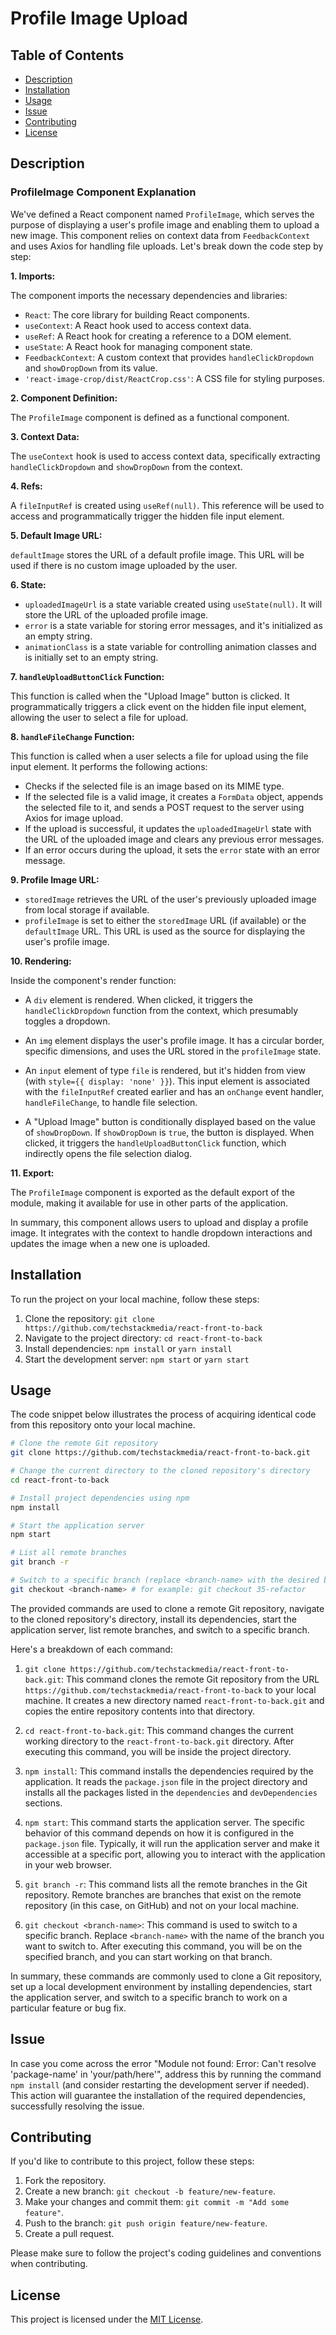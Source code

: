 # Profile Image Upload

## Table of Contents

- [Description](#description)
- [Installation](#installation)
- [Usage](#usage)
- [Issue](#issue)
- [Contributing](#contributing)
- [License](#license)

## Description

### ProfileImage Component Explanation

We've defined a React component named `ProfileImage`, which serves the purpose of displaying a user's profile image and enabling them to upload a new image. This component relies on context data from `FeedbackContext` and uses Axios for handling file uploads. Let's break down the code step by step:

**1. Imports:**

The component imports the necessary dependencies and libraries:

- `React`: The core library for building React components.
- `useContext`: A React hook used to access context data.
- `useRef`: A React hook for creating a reference to a DOM element.
- `useState`: A React hook for managing component state.
- `FeedbackContext`: A custom context that provides `handleClickDropdown` and `showDropDown` from its value.
- `'react-image-crop/dist/ReactCrop.css'`: A CSS file for styling purposes.

**2. Component Definition:**

The `ProfileImage` component is defined as a functional component.

**3. Context Data:**

The `useContext` hook is used to access context data, specifically extracting `handleClickDropdown` and `showDropDown` from the context.

**4. Refs:**

A `fileInputRef` is created using `useRef(null)`. This reference will be used to access and programmatically trigger the hidden file input element.

**5. Default Image URL:**

`defaultImage` stores the URL of a default profile image. This URL will be used if there is no custom image uploaded by the user.

**6. State:**

- `uploadedImageUrl` is a state variable created using `useState(null)`. It will store the URL of the uploaded profile image.
- `error` is a state variable for storing error messages, and it's initialized as an empty string.
- `animationClass` is a state variable for controlling animation classes and is initially set to an empty string.

**7. `handleUploadButtonClick` Function:**

This function is called when the "Upload Image" button is clicked. It programmatically triggers a click event on the hidden file input element, allowing the user to select a file for upload.

**8. `handleFileChange` Function:**

This function is called when a user selects a file for upload using the file input element. It performs the following actions:

- Checks if the selected file is an image based on its MIME type.
- If the selected file is a valid image, it creates a `FormData` object, appends the selected file to it, and sends a POST request to the server using Axios for image upload.
- If the upload is successful, it updates the `uploadedImageUrl` state with the URL of the uploaded image and clears any previous error messages.
- If an error occurs during the upload, it sets the `error` state with an error message.

**9. Profile Image URL:**

- `storedImage` retrieves the URL of the user's previously uploaded image from local storage if available.
- `profileImage` is set to either the `storedImage` URL (if available) or the `defaultImage` URL. This URL is used as the source for displaying the user's profile image.

**10. Rendering:**

Inside the component's render function:

- A `div` element is rendered. When clicked, it triggers the `handleClickDropdown` function from the context, which presumably toggles a dropdown.

- An `img` element displays the user's profile image. It has a circular border, specific dimensions, and uses the URL stored in the `profileImage` state.

- An `input` element of type `file` is rendered, but it's hidden from view (with `style={{ display: 'none' }}`). This input element is associated with the `fileInputRef` created earlier and has an `onChange` event handler, `handleFileChange`, to handle file selection.

- A "Upload Image" button is conditionally displayed based on the value of `showDropDown`. If `showDropDown` is `true`, the button is displayed. When clicked, it triggers the `handleUploadButtonClick` function, which indirectly opens the file selection dialog.

**11. Export:**

The `ProfileImage` component is exported as the default export of the module, making it available for use in other parts of the application.

In summary, this component allows users to upload and display a profile image. It integrates with the context to handle dropdown interactions and updates the image when a new one is uploaded.

## Installation

To run the project on your local machine, follow these steps:

1. Clone the repository: `git clone https://github.com/techstackmedia/react-front-to-back`
2. Navigate to the project directory: `cd react-front-to-back`
3. Install dependencies: `npm install` or `yarn install`
4. Start the development server: `npm start` or `yarn start`

## Usage

The code snippet below illustrates the process of acquiring identical code from this repository onto your local machine.

```bash
# Clone the remote Git repository
git clone https://github.com/techstackmedia/react-front-to-back.git

# Change the current directory to the cloned repository's directory
cd react-front-to-back

# Install project dependencies using npm
npm install

# Start the application server
npm start

# List all remote branches
git branch -r

# Switch to a specific branch (replace <branch-name> with the desired branch name)
git checkout <branch-name> # for example: git checkout 35-refactor
```

The provided commands are used to clone a remote Git repository, navigate to the cloned repository's directory, install its dependencies, start the application server, list remote branches, and switch to a specific branch.

Here's a breakdown of each command:

1. `git clone https://github.com/techstackmedia/react-front-to-back.git`: This command clones the remote Git repository from the URL `https://github.com/techstackmedia/react-front-to-back` to your local machine. It creates a new directory named `react-front-to-back.git` and copies the entire repository contents into that directory.

2. `cd react-front-to-back.git`: This command changes the current working directory to the `react-front-to-back.git` directory. After executing this command, you will be inside the project directory.

3. `npm install`: This command installs the dependencies required by the application. It reads the `package.json` file in the project directory and installs all the packages listed in the `dependencies` and `devDependencies` sections.

4. `npm start`: This command starts the application server. The specific behavior of this command depends on how it is configured in the `package.json` file. Typically, it will run the application server and make it accessible at a specific port, allowing you to interact with the application in your web browser.

5. `git branch -r`: This command lists all the remote branches in the Git repository. Remote branches are branches that exist on the remote repository (in this case, on GitHub) and not on your local machine.

6. `git checkout <branch-name>`: This command is used to switch to a specific branch. Replace `<branch-name>` with the name of the branch you want to switch to. After executing this command, you will be on the specified branch, and you can start working on that branch.

In summary, these commands are commonly used to clone a Git repository, set up a local development environment by installing dependencies, start the application server, and switch to a specific branch to work on a particular feature or bug fix.

## Issue

In case you come across the error "Module not found: Error: Can't resolve 'package-name' in 'your/path/here'", address this by running the command `npm install` (and consider restarting the development server if needed). This action will guarantee the installation of the required dependencies, successfully resolving the issue.

## Contributing

If you'd like to contribute to this project, follow these steps:

1. Fork the repository.
2. Create a new branch: `git checkout -b feature/new-feature`.
3. Make your changes and commit them: `git commit -m "Add some feature"`.
4. Push to the branch: `git push origin feature/new-feature`.
5. Create a pull request.

Please make sure to follow the project's coding guidelines and conventions when contributing.

## License

This project is licensed under the [MIT License](https://opensource.org/licenses/MIT).
